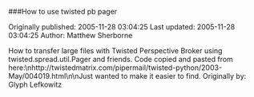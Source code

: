 ###How to use twisted pb pager

Originally published: 2005-11-28 03:04:25
Last updated: 2005-11-28 03:04:25
Author: Matthew Sherborne

How to transfer large files with Twisted Perspective Broker using twisted.spread.util.Pager and friends. Code copied and pasted from here:\nhttp://twistedmatrix.com/pipermail/twisted-python/2003-May/004019.html\n\nJust wanted to make it easier to find. Originally by: Glyph Lefkowitz